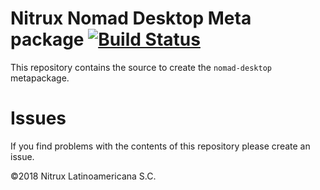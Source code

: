# Nitrux Nomad Desktop Meta package [![Build Status](https://travis-ci.org/Nitrux/nomad-desktop.svg?branch=master)](https://travis-ci.org/Nitrux/nitrux-meta)

This repository contains the source to create the `nomad-desktop` metapackage.

# Issues
If you find problems with the contents of this repository please create an issue.

©2018 Nitrux Latinoamericana S.C.
